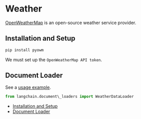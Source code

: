 # Weather

[OpenWeatherMap](https://openweathermap.org/) is an open-source weather service provider.

## Installation and Setup[​](#installation-and-setup "Direct link to Installation and Setup")

```bash
pip install pyowm  

```

We must set up the `OpenWeatherMap API token`.

## Document Loader[​](#document-loader "Direct link to Document Loader")

See a [usage example](/docs/integrations/document_loaders/weather).

```python
from langchain.document\_loaders import WeatherDataLoader  

```

- [Installation and Setup](#installation-and-setup)
- [Document Loader](#document-loader)
